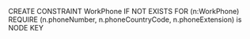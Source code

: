 CREATE CONSTRAINT WorkPhone IF NOT EXISTS FOR (n:WorkPhone) REQUIRE (n.phoneNumber, n.phoneCountryCode, n.phoneExtension) is NODE KEY